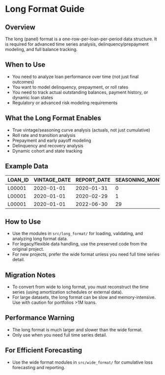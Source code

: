 # Long Format Guide

## Overview

The long (panel) format is a one-row-per-loan-per-period data structure. It is required for advanced time series analysis, delinquency/prepayment modeling, and full balance tracking.

## When to Use
- You need to analyze loan performance over time (not just final outcomes)
- You want to model delinquency, prepayment, or roll rates
- You need to track actual outstanding balances, payment history, or dynamic loan states
- Regulatory or advanced risk modeling requirements

## What the Long Format Enables
- True vintage/seasoning curve analysis (actuals, not just cumulative)
- Roll rate and transition analysis
- Prepayment and early payoff modeling
- Delinquency and recovery analysis
- Dynamic cohort and state tracking

## Example Data

| LOAN_ID | VINTAGE_DATE | REPORT_DATE | SEASONING_MONTH | FICO_SCORE | LOAN_AMOUNT | OUTSTANDING_BALANCE | CHARGE_OFF_FLAG | ... |
|---------|--------------|-------------|-----------------|------------|-------------|--------------------|-----------------|-----|
| L00001  | 2020-01-01   | 2020-01-31  | 0               | 710        | 10000       | 10000              | 0               | ... |
| L00001  | 2020-01-01   | 2020-02-29  | 1               | 710        | 10000       | 9950               | 0               | ... |
| L00001  | 2020-01-01   | 2022-06-30  | 29              | 710        | 10000       | 0                  | 1               | ... |

## How to Use

- Use the modules in `src/long_format/` for loading, validating, and analyzing long format data.
- For legacy/flexible data handling, use the preserved code from the original project.
- For new projects, prefer the wide format unless you need full time series detail.

## Migration Notes
- To convert from wide to long format, you must reconstruct the time series (using amortization schedules or external data).
- For large datasets, the long format can be slow and memory-intensive. Use with caution for portfolios >1M loans.

## Performance Warning
- The long format is much larger and slower than the wide format.
- Only use when you need full time series detail.

## For Efficient Forecasting
- Use the wide format modules in `src/wide_format/` for cumulative loss forecasting and reporting. 